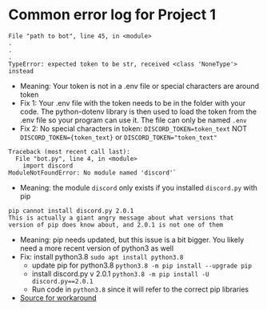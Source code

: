 # Common error log for Project 1

```
File "path to bot", line 45, in <module>
.
.
.
TypeError: expected token to be str, received <class 'NoneType'> instead
```
- Meaning: Your token is not in a .env file or special characters are around token
- Fix 1: Your .env file with the token needs to be in the folder with your code.  The python-dotenv library is then used to load the token from the .env file so your program can use it.  The file can only be named `.env`
- Fix 2: No special characters in token: `DISCORD_TOKEN=token_text` NOT `DISCORD_TOKEN={token_text}` or `DISCORD_TOKEN="token_text"`

```
Traceback (most recent call last):
  File "bot.py", line 4, in <module>
    import discord
ModuleNotFoundError: No module named 'discord'`
```
- Meaning: the module `discord` only exists if you installed `discord.py` with pip

```
pip cannot install discord.py 2.0.1
This is actually a giant angry message about what versions that version of pip does know about, and 2.0.1 is not one of them
```
- Meaning: pip needs updated, but this issue is a bit bigger.  You likely need a more recent version of python3 as well
- Fix: install python3.8 `sudo apt install python3.8`
  - update pip for python3.8 `python3.8 -m pip install --upgrade pip`
  - install discord.py v 2.0.1 `python3.8 -m pip install -U discord.py==2.0.1`
  - Run code in `python3.8` since it will refer to the correct pip libraries
- [Source for workaround](https://stackoverflow.com/questions/59997065/pip-python-normal-site-packages-is-not-writeable)
